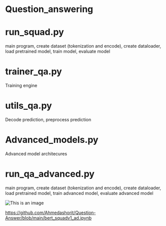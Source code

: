 # Question_answering

# run_squad.py	
main program, create dataset (tokenization and encode), create dataloader, load pretrained model, train model, evaluate model		

# trainer_qa.py	
Training engine		

# utils_qa.py	
Decode prediction, preprocess prediction		

# Advanced_models.py	
Advanced model architecures		

# run_qa_advanced.py	
main program, create dataset (tokenization and encode), create dataloader, load pretrained model, train advanced model, evaluate advanced model		

![This is an image](https://github.com/Ahmedashorit/Question-Answer/blob/main/Advanced-model.png)

https://github.com/Ahmedashorit/Question-Answer/blob/main/bert_squadv1_ad.ipynb
